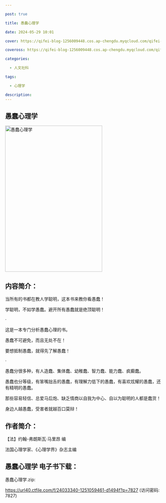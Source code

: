 ```yaml
---

post: true

title: 愚蠢心理学

date: 2024-05-29 10:01

cover: https://qifei-blog-1256009448.cos.ap-chengdu.myqcloud.com/qifei-blog/65c2dc9f9f345e8d03d7b111.jpg

coveross: https://qifei-blog-1256009448.cos.ap-chengdu.myqcloud.com/qifei-blog/65c2dc9f9f345e8d03d7b111.jpg

categories:

  - 人文社科

tags:

  - 心理学

description:
---
```




## 愚蠢心理学
<img alt="愚蠢心理学 " class="aligncenter loaded" data-was-processed="true" decoding="async" fetchpriority="high" height="471" src="https://qifei-blog-1256009448.cos.ap-chengdu.myqcloud.com/qifei-blog/65c2dc9f9f345e8d03d7b111.jpg" style="cursor: zoom-in;" width="314"/>

## 内容简介：

当所有的书都在教人学聪明，这本书来教你看愚蠢！

学聪明，不如学愚蠢。避开所有愚蠢就是绝顶聪明！

·

这是一本专门分析愚蠢心理的书。

愚蠢不可避免，而且无处不在！

要想抵制愚蠢，就得先了解愚蠢！

·

愚蠢分很多种，有人造蠢、集体蠢、幼稚蠢、智力蠢、能力蠢、疯癫蠢。

愚蠢也分等级，有笨嘴拙舌的愚蠢，有理解力低下的愚蠢，有喜欢炫耀的愚蠢，还有精明的愚蠢。

那些容易轻信、总爱马后炮、缺乏情商以自我为中心、自以为聪明的人都是蠢货！

身边人越愚蠢，受害者就越百口莫辩！

## 作者简介：

【法】约翰-弗朗斯瓦·马里昂 编

法国心理学家、《心理学界》杂志主编

## 愚蠢心理学 电子书下载：



愚蠢心理学.zip: 

https://url40.ctfile.com/f/24033340-1251059461-d1494f?p=7827 (访问密码: 7827)

